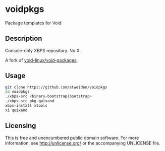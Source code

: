 voidpkgs
========

Package templates for Void


Description
-----------

Console-only XBPS repository. No X.

A fork of [void-linux/void-packages][void-linux/void-packages].


Usage
-----

```sh
git clone https://github.com/atweiden/voidpkgs
cd voidpkgs
./xbps-src <binary-bootstrap|bootstrap>
./xbps-src pkg quixand
xbps-install xtools
xi quixand
```


Licensing
---------

This is free and unencumbered public domain software. For more
information, see http://unlicense.org/ or the accompanying UNLICENSE file.


[void-linux/void-packages]: https://github.com/void-linux/void-packages
